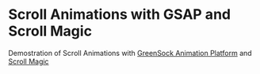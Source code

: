 # Scroll Animations with GSAP and Scroll Magic

Demostration of Scroll Animations with [GreenSock Animation Platform](https://greensock.com/gsap) and [Scroll Magic](https://scrollmagic.io/)
